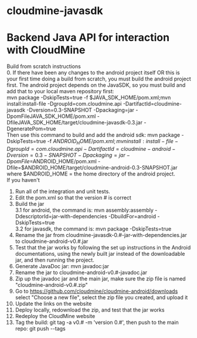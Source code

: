 cloudmine-javasdk  
=====  

Backend Java API for interaction with CloudMine  
=================  
Build from scratch instructions  
0. If there have been any changes to the android project itself OR this is your first time doing a build from scratch, you must build the android project first. The android project depends on the JavaSDK, so you must build and add that to your local maven repository first:  
mvn package -DskipTests=true -f $JAVA_SDK_HOME/pom.xml;mvn install:install-file -DgroupId=com.cloudmine.api -DartifactId=cloudmine-javasdk -Dversion=0.3-SNAPSHOT -Dpackaging=jar -DpomFileJAVA_SDK_HOME/pom.xml -DfileJAVA_SDK_HOME/target/cloudmine-javasdk-0.3.jar -DgeneratePom=true  
Then use this command to build and add the android sdk:
mvn package -DskipTests=true -f $ANDROID_HOME/pom.xml;mvn install:install-file -DgroupId=com.cloudmine.api -DartifactId=cloudmine-android -Dversion=0.3-SNAPSHOT -Dpackaging=jar -DpomFile=$ANDROID_HOME/pom.xml -Dfile=$ANDROID_HOME/target/cloudmine-android-0.3-SNAPSHOT.jar  
where $ANDROID_HOME = the home directory of the android project.  
If you haven't  
1. Run all of the integration and unit tests.  
2. Edit the pom.xml so that the version # is correct  
3. Build the jar  
3.1 for android, the command is: mvn assembly:assembly -DdescriptorId=jar-with-dependencies -DbuildFor=android -DskipTests=true  
3.2 for javasdk, the command is: mvn package -DskipTests=true  
4. Rename the jar from cloudmine-javasdk-0.#-jar-with-dependencies.jar to cloudmine-android-v0.#.jar  
5. Test that the jar works by following the set up instructions in the Android documentations, using the newly built jar instead of the downloadable jar, and then running the project.  
6. Generate JavaDoc jar: mvn javadoc:jar   
7. Rename the jar to cloudmine-android-v0.#-javadoc.jar  
8. Zip up the javadoc jar and the main jar, make sure the zip file is named "cloudmine-android-v0.#.zip"  
9. Go to https://github.com/cloudmine/cloudmine-android/downloads select "Choose a new file", select the zip file you created, and upload it  
10. Update the links on the website  
11. Deploy locally, redownload the zip, and test that the jar works  
12. Redeploy the CloudMine website  
13. Tag the build: git tag -a v0.# -m 'version 0.#', then push to the main repo: git push --tags  